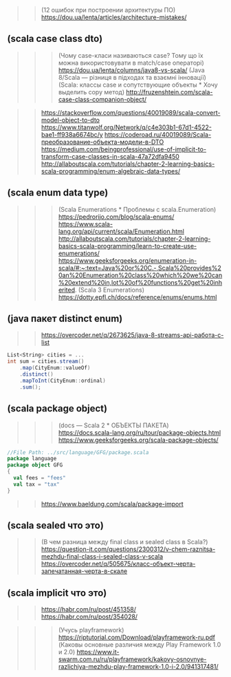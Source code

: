>> (12 ошибок при построении архитектуры ПО) https://dou.ua/lenta/articles/architecture-mistakes/

(scala case class dto)
 --------------------
>>> (Чому case-класи називаються case? Тому що їх можна використовувати в match/case операторі) https://dou.ua/lenta/columns/java8-vs-scala/
    (Java 8/Scala — різниця в підходах та взаємні інновації)
>>  (Scala: классы case и сопутствующие объекты * Хочу выделить copy метод) http://fruzenshtein.com/scala-case-class-companion-object/

>>  https://stackoverflow.com/questions/40019089/scala-convert-model-object-to-dto
    https://www.titanwolf.org/Network/q/c4e303b1-67d1-4522-bae1-ff938a6674bc/y
    https://coderoad.ru/40019089/Scala-преобразование-объекта-модели-в-DTO
>>  https://medium.com/beingprofessional/use-of-implicit-to-transform-case-classes-in-scala-47a72dfa9450
    http://allaboutscala.com/tutorials/chapter-2-learning-basics-scala-programming/enum-algebraic-data-types/


(scala enum data type)
 --------------------
>>> (Scala Enumerations * Проблемы с scala.Enumeration) https://pedrorijo.com/blog/scala-enums/
                                                        https://www.scala-lang.org/api/current/scala/Enumeration.html
>> http://allaboutscala.com/tutorials/chapter-2-learning-basics-scala-programming/learn-to-create-use-enumerations/
   https://www.geeksforgeeks.org/enumeration-in-scala/#:~:text=Java%20or%20C.-,Scala%20provides%20an%20Enumeration%20class%20which%20we%20can%20extend%20in,lot%20of%20functions%20get%20inherited.
>> (Scala 3 Enumerations) https://dotty.epfl.ch/docs/reference/enums/enums.html

(java пакет distinct enum)
 -----------------------
>>  https://overcoder.net/q/2673625/java-8-streams-api-работа-с-list
```scala
List<String> cities = ...
int sum = cities.stream()
    .map(CityEnum::valueOf)
    .distinct()
    .mapToInt(CityEnum::ordinal)
    .sum();
```

(scala package object)
 --------------------
>>> (docs — Scala 2 * ОБЪЕКТЫ ПАКЕТА) https://docs.scala-lang.org/ru/tour/package-objects.html
>>  https://www.geeksforgeeks.org/scala-package-objects/
```scala
//File Path: ../src/language/GFG/package.scala
package language
package object GFG
{
  val fees = "fees"
  val tax = "tax"
}
```
>>  https://www.baeldung.com/scala/package-import

(scala sealed что это)
 --------------------
>>  (В чем разница между final class и sealed class в Scala?) https://question-it.com/questions/2300312/v-chem-raznitsa-mezhdu-final-class-i-sealed-class-v-scala
    https://overcoder.net/q/505675/класс-объект-черта-запечатанная-черта-в-скале

(scala implicit что это)
 ----------------------
>>  https://habr.com/ru/post/451358/
     https://habr.com/ru/post/354028/

>>> (Учусь playframework) https://riptutorial.com/Download/playframework-ru.pdf
>>  (Каковы основные различия между Play Framework 1.0 и 2.0) https://www.it-swarm.com.ru/ru/playframework/kakovy-osnovnye-razlichiya-mezhdu-play-framework-1.0-i-2.0/941317481/